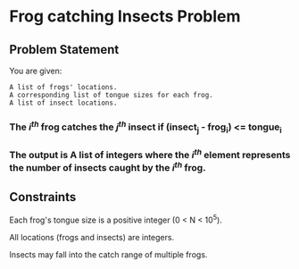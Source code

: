 # Frog catching Insects Problem #

## Problem Statement ##

You are given:

    A list of frogs' locations.
    A corresponding list of tongue sizes for each frog.
    A list of insect locations.

### The  $i^{th}$ frog catches the  $j^{th}$ insect if (insect<sub>j</sub> - frog<sub>i</sub>) <= tongue<sub>i</sub> ###

### The output is A list of integers where the $i^{th}$ element represents the number of insects caught by the $i^{th}$ frog. ###

## Constraints ##

Each frog's tongue size is a positive integer (0 < N < 10<sup>5</sup>).

All locations (frogs and insects) are integers.

Insects may fall into the catch range of multiple frogs.